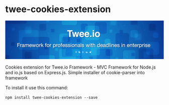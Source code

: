 # twee-cookies-extension

![Twee.io Logo](https://raw.githubusercontent.com/tweeio/twee-framework/master/assets/68747470733a2f2f73332e65752d63656e7472616c2d312e616d617a6f6e6177732e636f6d2f6d657368696e2f7075626c69632f747765652e696f2e706e67.png)

Cookies extension for Twee.io Framework - MVC Framework for Node.js and io.js based on Express.js. 
Simple installer of cookie-parser into framework

To install it use this command:

```
npm install twee-cookies-extension --save
```
